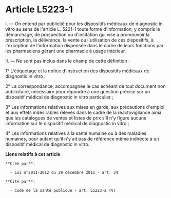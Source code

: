 # Article L5223-1

I. ― On entend par publicité pour les dispositifs médicaux de diagnostic in vitro au sens de l'article L. 5221-1 toute forme
d'information, y compris le démarchage, de prospection ou d'incitation qui vise à promouvoir la prescription, la délivrance,
la vente ou l'utilisation de ces dispositifs, à l'exception de l'information dispensée dans le cadre de leurs fonctions par
les pharmaciens gérant une pharmacie à usage intérieur.

II. ― Ne sont pas inclus dans le champ de cette définition :

1° L'étiquetage et la notice d'instruction des dispositifs médicaux de diagnostic in vitro ;

2° La correspondance, accompagnée le cas échéant de tout document non publicitaire, nécessaire pour répondre à une question
précise sur un dispositif médical de diagnostic in vitro particulier ;

3° Les informations relatives aux mises en garde, aux précautions d'emploi et aux effets indésirables relevés dans le cadre
de la réactovigilance ainsi que les catalogues de ventes et listes de prix s'il n'y figure aucune information sur le
dispositif médical de diagnostic in vitro ;

4° Les informations relatives à la santé humaine ou à des maladies humaines, pour autant qu'il n'y ait pas de référence même
indirecte à un dispositif médical de diagnostic in vitro.

**Liens relatifs à cet article**

	**Créé par**:

	  - Loi n°2011-2012 du 29 décembre 2011 - art. 34

	**Cité par**:

	  - Code de la santé publique - art. L5223-2 (V)
